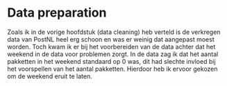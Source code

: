 # Data preparation
 
Zoals ik in de vorige hoofdstuk (data cleaning) heb verteld is de verkregen data van PostNL heel erg schoon en was er weinig dat aangepast moest worden. Toch kwam ik er bij het voorbereiden van de data achter dat het weekend in de data voor problemen zorgt. In de data zag ik dat het aantal pakketten in het weekend standaard op 0 was, dit had slechte invloed bij het voorspellen van het aantal pakketten. Hierdoor heb ik ervoor gekozen om de weekend eruit te laten.
